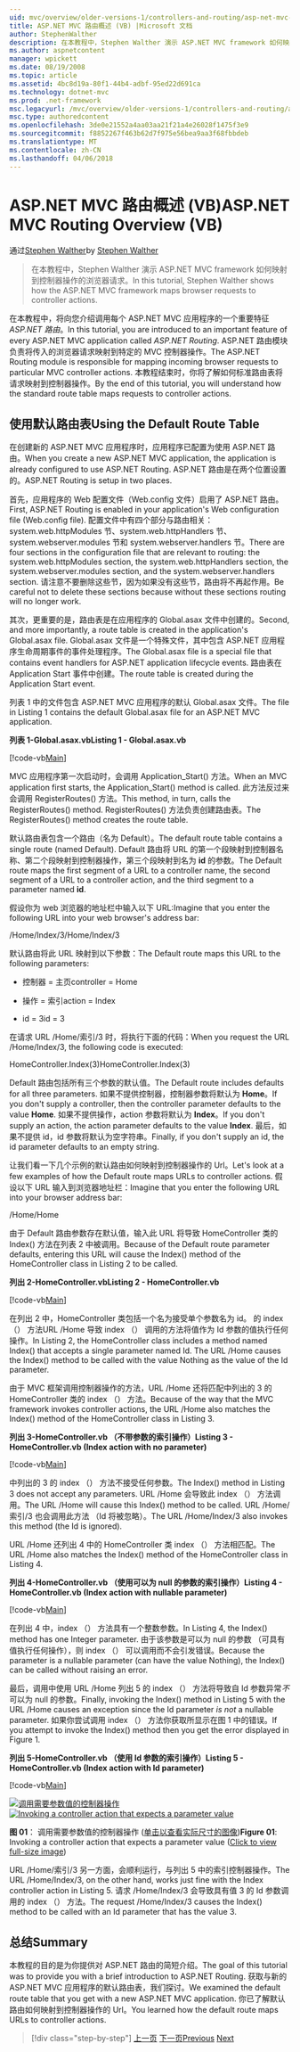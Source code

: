 ```yaml
---
uid: mvc/overview/older-versions-1/controllers-and-routing/asp-net-mvc-routing-overview-vb
title: ASP.NET MVC 路由概述 (VB) |Microsoft 文档
author: StephenWalther
description: 在本教程中，Stephen Walther 演示 ASP.NET MVC framework 如何映射到控制器操作的浏览器请求。
ms.author: aspnetcontent
manager: wpickett
ms.date: 08/19/2008
ms.topic: article
ms.assetid: 4bc8d19a-80f1-44b4-adbf-95ed22d691ca
ms.technology: dotnet-mvc
ms.prod: .net-framework
msc.legacyurl: /mvc/overview/older-versions-1/controllers-and-routing/asp-net-mvc-routing-overview-vb
msc.type: authoredcontent
ms.openlocfilehash: 3de0e21552a4aa03aa21f21a4e26028f1475f3e9
ms.sourcegitcommit: f8852267f463b62d7f975e56bea9aa3f68fbbdeb
ms.translationtype: MT
ms.contentlocale: zh-CN
ms.lasthandoff: 04/06/2018
---
```

<a name="aspnet-mvc-routing-overview-vb"></a><span data-ttu-id="9e617-103">ASP.NET MVC 路由概述 (VB)</span><span class="sxs-lookup"><span data-stu-id="9e617-103">ASP.NET MVC Routing Overview (VB)</span></span>
====================
<span data-ttu-id="9e617-104">通过[Stephen Walther](https://github.com/StephenWalther)</span><span class="sxs-lookup"><span data-stu-id="9e617-104">by [Stephen Walther](https://github.com/StephenWalther)</span></span>

> <span data-ttu-id="9e617-105">在本教程中，Stephen Walther 演示 ASP.NET MVC framework 如何映射到控制器操作的浏览器请求。</span><span class="sxs-lookup"><span data-stu-id="9e617-105">In this tutorial, Stephen Walther shows how the ASP.NET MVC framework maps browser requests to controller actions.</span></span>


<span data-ttu-id="9e617-106">在本教程中，将向您介绍调用每个 ASP.NET MVC 应用程序的一个重要特征*ASP.NET 路由*。</span><span class="sxs-lookup"><span data-stu-id="9e617-106">In this tutorial, you are introduced to an important feature of every ASP.NET MVC application called *ASP.NET Routing*.</span></span> <span data-ttu-id="9e617-107">ASP.NET 路由模块负责将传入的浏览器请求映射到特定的 MVC 控制器操作。</span><span class="sxs-lookup"><span data-stu-id="9e617-107">The ASP.NET Routing module is responsible for mapping incoming browser requests to particular MVC controller actions.</span></span> <span data-ttu-id="9e617-108">本教程结束时，你将了解如何标准路由表将请求映射到控制器操作。</span><span class="sxs-lookup"><span data-stu-id="9e617-108">By the end of this tutorial, you will understand how the standard route table maps requests to controller actions.</span></span>

## <a name="using-the-default-route-table"></a><span data-ttu-id="9e617-109">使用默认路由表</span><span class="sxs-lookup"><span data-stu-id="9e617-109">Using the Default Route Table</span></span>

<span data-ttu-id="9e617-110">在创建新的 ASP.NET MVC 应用程序时，应用程序已配置为使用 ASP.NET 路由。</span><span class="sxs-lookup"><span data-stu-id="9e617-110">When you create a new ASP.NET MVC application, the application is already configured to use ASP.NET Routing.</span></span> <span data-ttu-id="9e617-111">ASP.NET 路由是在两个位置设置的。</span><span class="sxs-lookup"><span data-stu-id="9e617-111">ASP.NET Routing is setup in two places.</span></span>

<span data-ttu-id="9e617-112">首先，应用程序的 Web 配置文件（Web.config 文件）启用了 ASP.NET 路由。</span><span class="sxs-lookup"><span data-stu-id="9e617-112">First, ASP.NET Routing is enabled in your application's Web configuration file (Web.config file).</span></span> <span data-ttu-id="9e617-113">配置文件中有四个部分与路由相关：system.web.httpModules 节、system.web.httpHandlers 节、system.webserver.modules 节和 system.webserver.handlers 节。</span><span class="sxs-lookup"><span data-stu-id="9e617-113">There are four sections in the configuration file that are relevant to routing: the system.web.httpModules section, the system.web.httpHandlers section, the system.webserver.modules section, and the system.webserver.handlers section.</span></span> <span data-ttu-id="9e617-114">请注意不要删除这些节，因为如果没有这些节，路由将不再起作用。</span><span class="sxs-lookup"><span data-stu-id="9e617-114">Be careful not to delete these sections because without these sections routing will no longer work.</span></span>

<span data-ttu-id="9e617-115">其次，更重要的是，路由表是在应用程序的 Global.asax 文件中创建的。</span><span class="sxs-lookup"><span data-stu-id="9e617-115">Second, and more importantly, a route table is created in the application's Global.asax file.</span></span> <span data-ttu-id="9e617-116">Global.asax 文件是一个特殊文件，其中包含 ASP.NET 应用程序生命周期事件的事件处理程序。</span><span class="sxs-lookup"><span data-stu-id="9e617-116">The Global.asax file is a special file that contains event handlers for ASP.NET application lifecycle events.</span></span> <span data-ttu-id="9e617-117">路由表在 Application Start 事件中创建。</span><span class="sxs-lookup"><span data-stu-id="9e617-117">The route table is created during the Application Start event.</span></span>

<span data-ttu-id="9e617-118">列表 1 中的文件包含 ASP.NET MVC 应用程序的默认 Global.asax 文件。</span><span class="sxs-lookup"><span data-stu-id="9e617-118">The file in Listing 1 contains the default Global.asax file for an ASP.NET MVC application.</span></span>

<span data-ttu-id="9e617-119">**列表 1-Global.asax.vb**</span><span class="sxs-lookup"><span data-stu-id="9e617-119">**Listing 1 - Global.asax.vb**</span></span>

[!code-vb[Main](asp-net-mvc-routing-overview-vb/samples/sample1.vb)]

<span data-ttu-id="9e617-120">MVC 应用程序第一次启动时，会调用 Application\_Start() 方法。</span><span class="sxs-lookup"><span data-stu-id="9e617-120">When an MVC application first starts, the Application\_Start() method is called.</span></span> <span data-ttu-id="9e617-121">此方法反过来会调用 RegisterRoutes() 方法。</span><span class="sxs-lookup"><span data-stu-id="9e617-121">This method, in turn, calls the RegisterRoutes() method.</span></span> <span data-ttu-id="9e617-122">RegisterRoutes() 方法负责创建路由表。</span><span class="sxs-lookup"><span data-stu-id="9e617-122">The RegisterRoutes() method creates the route table.</span></span>

<span data-ttu-id="9e617-123">默认路由表包含一个路由（名为 Default）。</span><span class="sxs-lookup"><span data-stu-id="9e617-123">The default route table contains a single route (named Default).</span></span> <span data-ttu-id="9e617-124">Default 路由将 URL 的第一个段映射到控制器名称、第二个段映射到控制器操作，第三个段映射到名为 **id** 的参数。</span><span class="sxs-lookup"><span data-stu-id="9e617-124">The Default route maps the first segment of a URL to a controller name, the second segment of a URL to a controller action, and the third segment to a parameter named **id**.</span></span>

<span data-ttu-id="9e617-125">假设你为 web 浏览器的地址栏中输入以下 URL:</span><span class="sxs-lookup"><span data-stu-id="9e617-125">Imagine that you enter the following URL into your web browser's address bar:</span></span>

<span data-ttu-id="9e617-126">/Home/Index/3</span><span class="sxs-lookup"><span data-stu-id="9e617-126">/Home/Index/3</span></span>

<span data-ttu-id="9e617-127">默认路由将此 URL 映射到以下参数：</span><span class="sxs-lookup"><span data-stu-id="9e617-127">The Default route maps this URL to the following parameters:</span></span>

- <span data-ttu-id="9e617-128">控制器 = 主页</span><span class="sxs-lookup"><span data-stu-id="9e617-128">controller = Home</span></span>

- <span data-ttu-id="9e617-129">操作 = 索引</span><span class="sxs-lookup"><span data-stu-id="9e617-129">action = Index</span></span>

- <span data-ttu-id="9e617-130">id = 3</span><span class="sxs-lookup"><span data-stu-id="9e617-130">id = 3</span></span>

<span data-ttu-id="9e617-131">在请求 URL /Home/索引/3 时，将执行下面的代码：</span><span class="sxs-lookup"><span data-stu-id="9e617-131">When you request the URL /Home/Index/3, the following code is executed:</span></span>

<span data-ttu-id="9e617-132">HomeController.Index(3)</span><span class="sxs-lookup"><span data-stu-id="9e617-132">HomeController.Index(3)</span></span>

<span data-ttu-id="9e617-133">Default 路由包括所有三个参数的默认值。</span><span class="sxs-lookup"><span data-stu-id="9e617-133">The Default route includes defaults for all three parameters.</span></span> <span data-ttu-id="9e617-134">如果不提供控制器，控制器参数将默认为 **Home**。</span><span class="sxs-lookup"><span data-stu-id="9e617-134">If you don't supply a controller, then the controller parameter defaults to the value **Home**.</span></span> <span data-ttu-id="9e617-135">如果不提供操作，action 参数将默认为 **Index**。</span><span class="sxs-lookup"><span data-stu-id="9e617-135">If you don't supply an action, the action parameter defaults to the value **Index**.</span></span> <span data-ttu-id="9e617-136">最后，如果不提供 id，id 参数将默认为空字符串。</span><span class="sxs-lookup"><span data-stu-id="9e617-136">Finally, if you don't supply an id, the id parameter defaults to an empty string.</span></span>

<span data-ttu-id="9e617-137">让我们看一下几个示例的默认路由如何映射到控制器操作的 Url。</span><span class="sxs-lookup"><span data-stu-id="9e617-137">Let's look at a few examples of how the Default route maps URLs to controller actions.</span></span> <span data-ttu-id="9e617-138">假设以下 URL 输入到浏览器地址栏：</span><span class="sxs-lookup"><span data-stu-id="9e617-138">Imagine that you enter the following URL into your browser address bar:</span></span>

<span data-ttu-id="9e617-139">/Home</span><span class="sxs-lookup"><span data-stu-id="9e617-139">/Home</span></span>

<span data-ttu-id="9e617-140">由于 Default 路由参数存在默认值，输入此 URL 将导致 HomeController 类的 Index() 方法在列表 2 中被调用。</span><span class="sxs-lookup"><span data-stu-id="9e617-140">Because of the Default route parameter defaults, entering this URL will cause the Index() method of the HomeController class in Listing 2 to be called.</span></span>

<span data-ttu-id="9e617-141">**列出 2-HomeController.vb**</span><span class="sxs-lookup"><span data-stu-id="9e617-141">**Listing 2 - HomeController.vb**</span></span>

[!code-vb[Main](asp-net-mvc-routing-overview-vb/samples/sample2.vb)]

<span data-ttu-id="9e617-142">在列出 2 中，HomeController 类包括一个名为接受单个参数名为 id。 的 index （） 方法URL /Home 导致 index （） 调用的方法将值作为 Id 参数的值执行任何操作。</span><span class="sxs-lookup"><span data-stu-id="9e617-142">In Listing 2, the HomeController class includes a method named Index() that accepts a single parameter named Id. The URL /Home causes the Index() method to be called with the value Nothing as the value of the Id parameter.</span></span>

<span data-ttu-id="9e617-143">由于 MVC 框架调用控制器操作的方法，URL /Home 还将匹配中列出的 3 的 HomeController 类的 index （） 方法。</span><span class="sxs-lookup"><span data-stu-id="9e617-143">Because of the way that the MVC framework invokes controller actions, the URL /Home also matches the Index() method of the HomeController class in Listing 3.</span></span>

<span data-ttu-id="9e617-144">**列出 3-HomeController.vb （不带参数的索引操作）**</span><span class="sxs-lookup"><span data-stu-id="9e617-144">**Listing 3 - HomeController.vb (Index action with no parameter)**</span></span>

[!code-vb[Main](asp-net-mvc-routing-overview-vb/samples/sample3.vb)]

<span data-ttu-id="9e617-145">中列出的 3 的 index （） 方法不接受任何参数。</span><span class="sxs-lookup"><span data-stu-id="9e617-145">The Index() method in Listing 3 does not accept any parameters.</span></span> <span data-ttu-id="9e617-146">URL /Home 会导致此 index （） 方法调用。</span><span class="sxs-lookup"><span data-stu-id="9e617-146">The URL /Home will cause this Index() method to be called.</span></span> <span data-ttu-id="9e617-147">URL /Home/索引/3 也会调用此方法 （Id 将被忽略）。</span><span class="sxs-lookup"><span data-stu-id="9e617-147">The URL /Home/Index/3 also invokes this method (the Id is ignored).</span></span>

<span data-ttu-id="9e617-148">URL /Home 还列出 4 中的 HomeController 类 index （） 方法相匹配。</span><span class="sxs-lookup"><span data-stu-id="9e617-148">The URL /Home also matches the Index() method of the HomeController class in Listing 4.</span></span>

<span data-ttu-id="9e617-149">**列出 4-HomeController.vb （使用可以为 null 的参数的索引操作）**</span><span class="sxs-lookup"><span data-stu-id="9e617-149">**Listing 4 - HomeController.vb (Index action with nullable parameter)**</span></span>

[!code-vb[Main](asp-net-mvc-routing-overview-vb/samples/sample4.vb)]

<span data-ttu-id="9e617-150">在列出 4 中，index （） 方法具有一个整数参数。</span><span class="sxs-lookup"><span data-stu-id="9e617-150">In Listing 4, the Index() method has one Integer parameter.</span></span> <span data-ttu-id="9e617-151">由于该参数是可以为 null 的参数 （可具有值执行任何操作），则 index （） 可以调用而不会引发错误。</span><span class="sxs-lookup"><span data-stu-id="9e617-151">Because the parameter is a nullable parameter (can have the value Nothing), the Index() can be called without raising an error.</span></span>

<span data-ttu-id="9e617-152">最后，调用中使用 URL /Home 列出 5 的 index （） 方法将导致自 Id 参数异常*不*可以为 null 的参数。</span><span class="sxs-lookup"><span data-stu-id="9e617-152">Finally, invoking the Index() method in Listing 5 with the URL /Home causes an exception since the Id parameter *is not* a nullable parameter.</span></span> <span data-ttu-id="9e617-153">如果你尝试调用 index （） 方法你获取所显示在图 1 中的错误。</span><span class="sxs-lookup"><span data-stu-id="9e617-153">If you attempt to invoke the Index() method then you get the error displayed in Figure 1.</span></span>

<span data-ttu-id="9e617-154">**列出 5-HomeController.vb （使用 Id 参数的索引操作）**</span><span class="sxs-lookup"><span data-stu-id="9e617-154">**Listing 5 - HomeController.vb (Index action with Id parameter)**</span></span>

[!code-vb[Main](asp-net-mvc-routing-overview-vb/samples/sample5.vb)]


<span data-ttu-id="9e617-155">[![调用需要参数值的控制器操作](asp-net-mvc-routing-overview-vb/_static/image1.jpg)](asp-net-mvc-routing-overview-vb/_static/image1.png)</span><span class="sxs-lookup"><span data-stu-id="9e617-155">[![Invoking a controller action that expects a parameter value](asp-net-mvc-routing-overview-vb/_static/image1.jpg)](asp-net-mvc-routing-overview-vb/_static/image1.png)</span></span>

<span data-ttu-id="9e617-156">**图 01**： 调用需要参数值的控制器操作 ([单击以查看实际尺寸的图像](asp-net-mvc-routing-overview-vb/_static/image2.png))</span><span class="sxs-lookup"><span data-stu-id="9e617-156">**Figure 01**: Invoking a controller action that expects a parameter value ([Click to view full-size image](asp-net-mvc-routing-overview-vb/_static/image2.png))</span></span>


<span data-ttu-id="9e617-157">URL /Home/索引/3 另一方面，会顺利运行，与列出 5 中的索引控制器操作。</span><span class="sxs-lookup"><span data-stu-id="9e617-157">The URL /Home/Index/3, on the other hand, works just fine with the Index controller action in Listing 5.</span></span> <span data-ttu-id="9e617-158">请求 /Home/Index/3 会导致具有值 3 的 Id 参数调用的 index （） 方法。</span><span class="sxs-lookup"><span data-stu-id="9e617-158">The request /Home/Index/3 causes the Index() method to be called with an Id parameter that has the value 3.</span></span>

## <a name="summary"></a><span data-ttu-id="9e617-159">总结</span><span class="sxs-lookup"><span data-stu-id="9e617-159">Summary</span></span>

<span data-ttu-id="9e617-160">本教程的目的是为你提供对 ASP.NET 路由的简短介绍。</span><span class="sxs-lookup"><span data-stu-id="9e617-160">The goal of this tutorial was to provide you with a brief introduction to ASP.NET Routing.</span></span> <span data-ttu-id="9e617-161">获取与新的 ASP.NET MVC 应用程序的默认路由表，我们探讨。</span><span class="sxs-lookup"><span data-stu-id="9e617-161">We examined the default route table that you get with a new ASP.NET MVC application.</span></span> <span data-ttu-id="9e617-162">你已了解默认路由如何映射到控制器操作的 Url。</span><span class="sxs-lookup"><span data-stu-id="9e617-162">You learned how the default route maps URLs to controller actions.</span></span>

> [!div class="step-by-step"]
> <span data-ttu-id="9e617-163">[上一页](creating-an-action-cs.md)
> [下一页](understanding-action-filters-vb.md)</span><span class="sxs-lookup"><span data-stu-id="9e617-163">[Previous](creating-an-action-cs.md)
[Next](understanding-action-filters-vb.md)</span></span>
